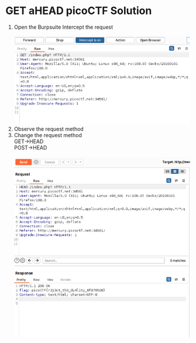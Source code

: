 # GET aHEAD picoCTF Solution

1. Open the Burpsuite Intercept the request <br/><br/>
   ![Alt text](https://github.com/ganesh4333/CTF_Writeup-s/blob/main/GET%20aHEAD/img/1.png?raw=true "Intercepting an request")<br/>
2. Observe the request method<br/>
3. Change the request method<br/>
    GET->HEAD<br/>
    POST->HEAD<br/><br/>
    ![Alt text](https://github.com/ganesh4333/CTF_Writeup-s/blob/main/GET%20aHEAD/img/2.png?raw=true "Intercepting an request")

